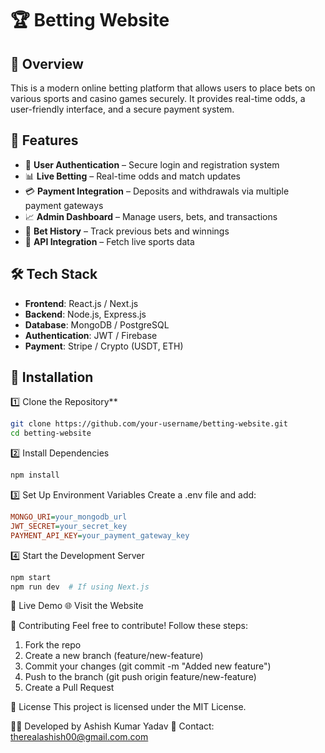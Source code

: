# 🏆 Betting Website

## 📌 Overview  
This is a modern online betting platform that allows users to place bets on various sports and casino games securely. It provides real-time odds, a user-friendly interface, and a secure payment system.

## 🚀 Features  
- 🔐 **User Authentication** – Secure login and registration system  
- 📊 **Live Betting** – Real-time odds and match updates  
- 💳 **Payment Integration** – Deposits and withdrawals via multiple payment gateways  
- 📈 **Admin Dashboard** – Manage users, bets, and transactions  
- 📅 **Bet History** – Track previous bets and winnings  
- 📡 **API Integration** – Fetch live sports data  

## 🛠️ Tech Stack  
- **Frontend**: React.js / Next.js  
- **Backend**: Node.js, Express.js  
- **Database**: MongoDB / PostgreSQL  
- **Authentication**: JWT / Firebase  
- **Payment**: Stripe / Crypto (USDT, ETH)  

## 🔧 Installation  
1️⃣ Clone the Repository**
```bash
git clone https://github.com/your-username/betting-website.git
cd betting-website 
```
2️⃣ Install Dependencies
```bash
npm install
```

3️⃣ Set Up Environment Variables
Create a .env file and add:
```ini
MONGO_URI=your_mongodb_url
JWT_SECRET=your_secret_key
PAYMENT_API_KEY=your_payment_gateway_key
```

4️⃣ Start the Development Server
```bash
npm start
npm run dev  # If using Next.js
```
🔗 Live Demo
🌐 Visit the Website

🤝 Contributing
Feel free to contribute! Follow these steps:
1. Fork the repo
2. Create a new branch (feature/new-feature)
3. Commit your changes (git commit -m "Added new feature")
4. Push to the branch (git push origin feature/new-feature)
5. Create a Pull Request

📜 License
This project is licensed under the MIT License.

👨‍💻 Developed by Ashish Kumar Yadav
📩 Contact: therealashish00@gmail.com.com
